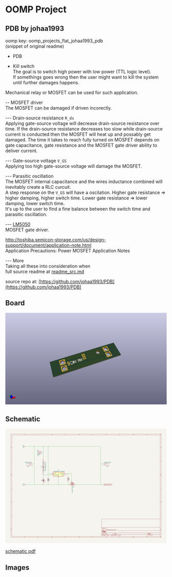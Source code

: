 # OOMP Project  
## PDB  by johaa1993  
  
oomp key: oomp_projects_flat_johaa1993_pdb  
(snippet of original readme)  
  
- PDB  
  
  
- Kill switch  
The goal is to switch high power with low power (TTL logic level).  
If somethings goes wrong then the user might want to kill the system until further damages happens.  
  
Mechanical relay or MOSFET can be used for such application.  
  
-- MOSFET driver  
The MOSFET can be damaged if driven incorectly.  
  
--- Drain-source resistance `R_ds`  
Applying gate-source voltage will decrease drain-source resistance over time. If the drain-source resistance decreases too slow while drain-source current is conducted then the MOSFET will heat up and possably get damaged. The time it takes to reach fully turned on MOSFET depends on gate capacitance, gate resistance and the MOSFET gate driver ability to deliver current.  
  
--- Gate-source voltage `V_GS`  
Applying too high gate-source voltage will damage the MOSFET.  
  
  
--- Parasitic oscillation  
The MOSFET internal capacitance and the wires inductance combined will inevitably create a RLC curcuit.  
A step response on the `V_GS` will have a oscilation. Higher gate resistance => higher damping, higher switch time. Lower gate resistance => lower damping, lower switch time.  
It's up to the user to find a fine balance between the switch time and parasitic oscillation.  
  
--- [LM5050](http://www.ti.com/lit/ds/symlink/lm5050-1-q1.pdf)  
MOSFET gate driver.   
  
  
  
http://toshiba.semicon-storage.com/us/design-support/document/application-note.html  
Application Precautions: Power MOSFET Application Notes  
  
--- More  
Taking all these into consideration when   
  full source readme at [readme_src.md](readme_src.md)  
  
source repo at: [https://github.com/johaa1993/PDB](https://github.com/johaa1993/PDB)  
## Board  
  
[![working_3d.png](working_3d_600.png)](working_3d.png)  
## Schematic  
  
[![working_schematic.png](working_schematic_600.png)](working_schematic.png)  
  
[schematic pdf](working_schematic.pdf)  
## Images  
